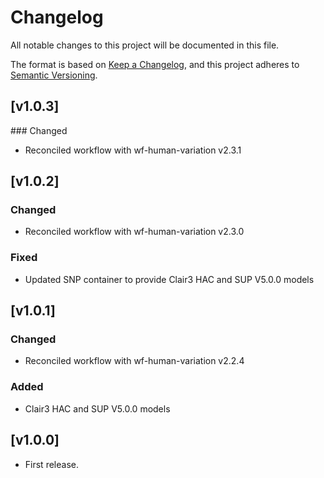 # Changelog
All notable changes to this project will be documented in this file.

The format is based on [Keep a Changelog](https://keepachangelog.com/en/1.1.0/),
and this project adheres to [Semantic Versioning](https://semver.org/spec/v2.0.0.html).

## [v1.0.3]
### Changed
- Reconciled workflow with wf-human-variation v2.3.1

## [v1.0.2]
### Changed
- Reconciled workflow with wf-human-variation v2.3.0
### Fixed
- Updated SNP container to provide Clair3 HAC and SUP V5.0.0 models

## [v1.0.1]
### Changed
- Reconciled workflow with wf-human-variation v2.2.4
### Added
- Clair3 HAC and SUP V5.0.0 models

## [v1.0.0]
* First release.
